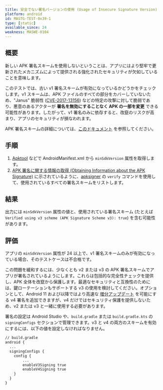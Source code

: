 ```yaml
---
title: 安全でない署名バージョンの使用 (Usage of Insecure Signature Version)
platform: android
id: MASTG-TEST-0x39-1
type: [static]
available_since: 24
weakness: MASWE-0104
---
```


## 概要

新しい APK 署名スキームを使用しないということは、アプリにはより堅牢で更新されたメカニズムによって提供される強化されたセキュリティが欠如していることを意味します。

このテストでは、古い v1 署名スキームが有効になっているかどうかをチェックします。v1 スキームは、APK ファイルのすべての部分をカバーしていないため、"Janus" 脆弱性 ([CVE-2017-13156](https://nvd.nist.gov/vuln/detail/CVE-2017-13156)) などの特定の攻撃に対して脆弱であり、悪意のあるアクターが **署名を無効にすることなく APK の一部を変更** できる可能性があります。したがって、v1 署名のみに依存すると、改竄のリスクが高まり、アプリのセキュリティが損なわれます。

APK 署名スキームの詳細については、[このドキュメント](../../../Document/0x05a-Platform-Overview.md#signing-process) を参照してください。

## 手順

1. [Apktool](../../../tools/android/MASTG-TOOL-0011.md) などで AndroidManifest.xml から `minSdkVersion` 属性を取得します。
2. [APK 署名に関する情報の取得 (Obtaining Information about the APK Signature)](../../../techniques/android/MASTG-TECH-0116.md) に示されているように、[apksigner](tools/android/MASTG-TOOL-0123.md) の `verify` コマンドを使用して、使用されているすべての署名スキームをリストします。

## 結果

出力には `minSdkVersion` 属性の値と、使用されている署名スキーム (たとえば `Verified using v3 scheme (APK Signature Scheme v3): true`) を含む可能性があります。

## 評価

アプリの `minSdkVersion` 属性が 24 以上で、v1 署名スキームのみが有効になっている場合、そのテストケースは不合格です。

この問題を緩和するには、少なくとも v2 または v3 の APK 署名スキームでアプリが署名されているようにします。これらは包括的な完全性チェックを提供し、APK 全体を改竄から保護します。最適なセキュリティと互換性のためには、鍵ローテーションもサポートする v3 の使用を検討してください。オプションとして、Android 11 および以降ではより高速な [増分アップデート](https://developer.android.com/about/versions/11/features#incremental) を可能にする v4 署名を追加できますが、v4 だけではセキュリティ保護を提供しないため、v2 または v3 と一緒に使用する必要があります。

署名の設定は Android Studio や、`build.gradle` または `build.gradle.kts` の `signingConfigs` セクションで管理できます。v3 と v4 の両方のスキームを有効にするには、以下の値を設定しなければなりません。

```default
// build.gradle
android {
  ...
  signingConfigs {
    config {
        ...
        enableV3Signing true
        enableV4Signing true
    }
  }
}
```
